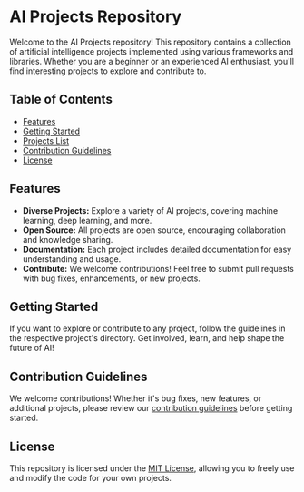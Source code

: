 # AI Projects Repository

Welcome to the AI Projects repository! This repository contains a collection of artificial intelligence projects implemented using various frameworks and libraries. Whether you are a beginner or an experienced AI enthusiast, you'll find interesting projects to explore and contribute to.

## Table of Contents

- [Features](#features)
- [Getting Started](#getting-started)
- [Projects List](#projects-list)
- [Contribution Guidelines](#contribution-guidelines)
- [License](#license)

## Features

- **Diverse Projects:** Explore a variety of AI projects, covering machine learning, deep learning, and more.
- **Open Source:** All projects are open source, encouraging collaboration and knowledge sharing.
- **Documentation:** Each project includes detailed documentation for easy understanding and usage.
- **Contribute:** We welcome contributions! Feel free to submit pull requests with bug fixes, enhancements, or new projects.

## Getting Started

If you want to explore or contribute to any project, follow the guidelines in the respective project's directory. Get involved, learn, and help shape the future of AI!

## Contribution Guidelines

We welcome contributions! Whether it's bug fixes, new features, or additional projects, please review our [contribution guidelines](CONTRIBUTING.md) before getting started.

## License

This repository is licensed under the [MIT License](LICENSE), allowing you to freely use and modify the code for your own projects.
